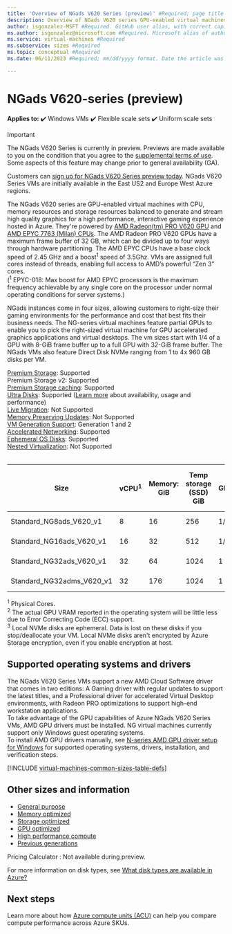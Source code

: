 ```yaml
---
title: 'Overview of NGads V620 Series (preview)' #Required; page title is displayed in search results. 60 characters max.
description: Overview of NGads V620 series GPU-enabled virtual machines  #Required; this appears in search as the short description
author: isgonzalez-MSFT #Required. GitHub user alias, with correct capitalization.
ms.author: isgonzalez@microsoft.com #Required. Microsoft alias of author or team alias.
ms.service: virtual-machines #Required
ms.subservice: sizes #Required
ms.topic: conceptual #Required 
ms.date: 06/11/2023 #Required; mm/dd/yyyy format. Date the article was created or the last time it was tested and confirmed correct 

---
```


# NGads V620-series (preview)

**Applies to:** :heavy_check_mark: Windows VMs :heavy_check_mark: Flexible scale sets :heavy_check_mark: Uniform scale sets

> [!IMPORTANT]
> The NGads V620 Series is currently in preview. Previews are made available to you on the condition that you agree to the [supplemental terms of use](https://azure.microsoft.com/support/legal/preview-supplemental-terms/). Some aspects of this feature may change prior to general availability (GA). 
>
> Customers can [sign up for NGads V620 Series preview today](https://aka.ms/NGadsV620-Series-Public-Preview). NGads V620 Series VMs are initially available in the East US2 and Europe West Azure regions.

The NGads V620 series are GPU-enabled virtual machines with CPU, memory resources and storage resources balanced to generate and stream high quality graphics for a high performance, interactive gaming experience hosted in Azure.  They're powered by [AMD Radeon(tm) PRO V620 GPU](https://www.amd.com/en/products/server-accelerators/amd-radeon-pro-v620) and [AMD EPYC 7763 (Milan) CPUs](https://www.amd.com/en/products/cpu/amd-epyc-7763).  The AMD Radeon PRO V620 GPUs have a maximum frame buffer of 32 GB, which can be divided up to four ways through hardware partitioning. The AMD EPYC CPUs have a base clock speed of 2.45 GHz and a boost<sup>1</sup> speed of 3.5Ghz. VMs are assigned full cores instead of threads, enabling full access to AMD’s powerful “Zen 3” cores.<br>
(<sup>1</sup> EPYC-018: Max boost for AMD EPYC processors is the maximum frequency achievable by any single core on the processor under normal operating conditions for server systems.)

NGads instances come in four sizes, allowing customers to right-size their gaming environments for the performance and cost that best fits their business needs. The NG-series virtual machines feature partial GPUs to enable you to pick the right-sized virtual machine for GPU accelerated graphics applications and virtual desktops.  The vm sizes start with 1/4 of a GPU with 8-GiB frame buffer up to a full GPU with 32-GiB frame buffer. The NGads VMs also feature Direct Disk NVMe ranging from 1 to 4x 960 GB disks per VM.


[Premium Storage](premium-storage-performance.md): Supported<br>
Premium Storage v2: Supported<br>
[Premium Storage caching](premium-storage-performance.md): Supported<br>
[Ultra Disks](disks-types.md#ultra-disks): Supported ([Learn more](https://techcommunity.microsoft.com/t5/azure-compute/ultra-disk-storage-for-hpc-and-gpu-vms/ba-p/2189312) about availability, usage and performance) <br>
[Live Migration](maintenance-and-updates.md): Not Supported<br>
[Memory Preserving Updates](maintenance-and-updates.md): Not Supported<br>
[VM Generation Support](generation-2.md): Generation 1 and 2<br>
[Accelerated Networking](../virtual-network/create-vm-accelerated-networking-cli.md): Supported<br>
[Ephemeral OS Disks](ephemeral-os-disks.md): Supported <br>
[Nested Virtualization](/virtualization/hyper-v-on-windows/user-guide/nested-virtualization): Not Supported<br>
<br> 

| Size | vCPU<sup>1</sup> | Memory: GiB | Temp storage (SSD) GiB | GPU | GPU Memory GiB<sup>2</sup> | Max data disks |  Max uncached disk throughput: IOPS/MBps | Direct Disk NVMe<sup>3</sup> | Max NICs / Max network bandwidth (Mbps) |
|---|---|---|---|---|---|---|---|---|---|
| Standard_NG8ads_V620_v1               | 8  | 16  | 256  | 1/4 | 8  | 8  | 12800 / 200 | 1x 960 GB | 2 / 10000 |
| Standard_NG16ads_V620_v1              | 16 | 32  | 512  | 1/2 | 16 | 16 | 25600 / 384 | 2x 960 GB | 4 / 20000 |
| Standard_NG32ads_V620_v1              | 32 | 64  | 1024 | 1   | 32 | 32 | 51200 / 768 | 4x 960 GB | 8 / 40000 |
| Standard_NG32adms_V620_v1             | 32 | 176 | 1024 | 1   | 32 | 32 | 51200 / 768 | 4x 960 GB | 8 / 40000 |

<sup>1</sup> Physical Cores.  
<sup>2</sup> The actual GPU VRAM reported in the operating system will be little less due to Error Correcting Code (ECC) support.<br>
<sup>3</sup> Local NVMe disks are ephemeral. Data is lost on these disks if you stop/deallocate your VM. Local NVMe disks aren't encrypted by Azure Storage encryption, even if you enable encryption at host.

## Supported operating systems and drivers

The NGads V620 Series VMs support a new AMD Cloud Software driver that comes in two editions: A Gaming driver with regular updates to support the latest titles, and a Professional driver for accelerated Virtual Desktop environments, with Radeon PRO optimizations to support high-end workstation applications. <br>
To take advantage of the GPU capabilities of Azure NGads V620 Series VMs, AMD GPU drivers must be installed. NG virtual machines currently support only Windows guest operating systems.<br>
To install AMD GPU drivers manually, see [N-series AMD GPU driver setup for Windows](./windows/n-series-amd-driver-setup.md) for supported operating systems, drivers, installation, and verification steps.

[!INCLUDE [virtual-machines-common-sizes-table-defs](../../includes/virtual-machines-common-sizes-table-defs.md)]

## Other sizes and information

- [General purpose](sizes-general.md)
- [Memory optimized](sizes-memory.md)
- [Storage optimized](sizes-storage.md)
- [GPU optimized](sizes-gpu.md)
- [High performance compute](sizes-hpc.md)
- [Previous generations](sizes-previous-gen.md)

Pricing Calculator : Not available during preview.

For more information on disk types, see [What disk types are available in Azure?](disks-types.md)

## Next steps

Learn more about how [Azure compute units (ACU)](acu.md) can help you compare compute performance across Azure SKUs.
